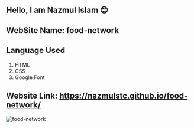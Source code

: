 ## Hello, I am Nazmul Islam 😊

## WebSite Name: food-network

## Language Used
1. HTML
2. CSS
3. Google Font

## Website Link: https://nazmulstc.github.io/food-network/


![food-network](https://user-images.githubusercontent.com/86622476/141658168-07cf1a42-174e-41bf-9b68-46afa54e56d5.png)
